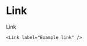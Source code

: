 # Link

Link

```vue
<Link label="Example link" />
```

<LinkExample />

<script setup>
import LinkExample from './LinkExample.vue'
</script>